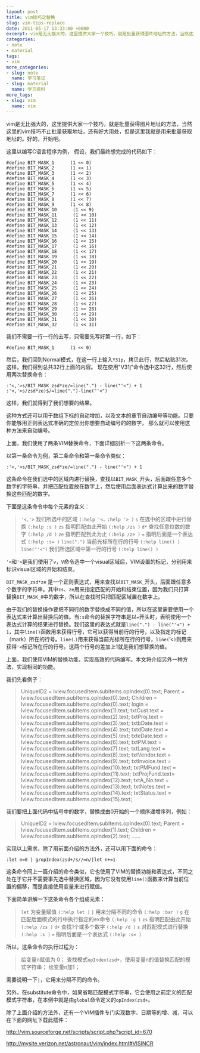 ```yaml
---
layout: post
title: vim技巧之替换
slug: vim-tips-replace
date: 2011-05-17 13:33:00 +0800
excerpt: vim是无比强大的，这里提供大家一个技巧，就是批量获得图片地址的方法，当然这里的vim技巧不止批量获取地址，还有好大用处，但是这里我就是用来批量获取地址的。好的，开始吧。
categories:
- note
- material
tags:
- vim
more_categories:
- slug: note
  name: 学习笔记
- slug: material
  name: 学习资料
more_tags:
- slug: vim
  name: vim
---
```


vim是无比强大的，这里提供大家一个技巧，就是批量获得图片地址的方法，当然这里的vim技巧不止批量获取地址，还有好大用处，但是这里我就是用来批量获取地址的。好的，开始吧。


这里以编写C语言程序为例， 假设，我们最终想完成的代码如下：

	#define BIT_MASK_1      (1 << 0)
	#define BIT_MASK_2      (1 << 1)
	#define BIT_MASK_3      (1 << 2)
	#define BIT_MASK_4      (1 << 3)
	#define BIT_MASK_5      (1 << 4)
	#define BIT_MASK_6      (1 << 5)
	#define BIT_MASK_7      (1 << 6)
	#define BIT_MASK_8      (1 << 7)
	#define BIT_MASK_9      (1 << 8)
	#define BIT_MASK_10      (1 << 9)
	#define BIT_MASK_11      (1 << 10)
	#define BIT_MASK_12      (1 << 11)
	#define BIT_MASK_13      (1 << 12)
	#define BIT_MASK_14      (1 << 13)
	#define BIT_MASK_15      (1 << 14)
	#define BIT_MASK_16      (1 << 15)
	#define BIT_MASK_17      (1 << 16)
	#define BIT_MASK_18      (1 << 17)
	#define BIT_MASK_19      (1 << 18)
	#define BIT_MASK_20      (1 << 19)
	#define BIT_MASK_21      (1 << 20)
	#define BIT_MASK_22      (1 << 21)
	#define BIT_MASK_23      (1 << 22)
	#define BIT_MASK_24      (1 << 23)
	#define BIT_MASK_25      (1 << 24)
	#define BIT_MASK_26      (1 << 25)
	#define BIT_MASK_27      (1 << 26)
	#define BIT_MASK_28      (1 << 27)
	#define BIT_MASK_29      (1 << 28)
	#define BIT_MASK_30      (1 << 29)
	#define BIT_MASK_31      (1 << 30)
	#define BIT_MASK_32      (1 << 31)

我们不需要一行一行的去写，只需要先写好第一行，如下：

	#define BIT_MASK_1      (1 << 0)

然后，我们回到Normal模式，在这一行上输入`Y31p`，拷贝此行，然后粘贴31次。这样，我们得到总共32行上面的内容。
现在使用"V31j"命令选中这32行，然后使用两次替换命令：

	:'<,'>s/BIT_MASK_zsd*ze/=line(".") - line("'<") + 1
	:'<,'>s/zsd*ze)$/=line(".")-line("'<")

这样，我们就得到了我们想要的结果。

这种方式还可以用于数组下标的自动增加，以及文本的章节自动编号等功能。只要你能够用正则表达式准确的定位出你想要自动编号的的数字，
那么就可以使用这种方法来自动编号。

上面，我们使用了两条VIM替换命令，下面详细剖析一下这两条命令。

以第一条命令为例，第二条命令和第一条命令类似：

	:'<,'>s/BIT_MASK_zsd*ze/=line(".") - line("'<") + 1

这条命令在我们选中的区域内进行替换，查找以`BIT_MASK_`开头，后面跟任意多个数字的字符串，并把匹配位置放在数字上，然后使用后面表达式计算出来的数字替换这些匹配的数字。

下面是这条命令中每个元素的含义：

> `'<,'>`        我们所选中的区域 `(:help '<，:help '> )`
> `s`            在选中的区域中进行替换 `(:help :s )`
> `zs`          指明匹配由此开始 `(:help /zs )`
> `d*`          查找任意位数的数字 `(:help /d )`
> `ze`          指明匹配到此为止 `(:help /ze )`
> `=`           指明后面是一个表达式 `(:help :s= )`
> `line(".")`    当前光标所在行的行号 `(:help line() )`
> `line("'<")`   我们所选区域中第一行的行号 `(:help line() )`

`'<`和`'>`是我们使用了`v`，`V`命令选中一个visual区域后，VIM设置的标记，分别用来标识visual区域的开始和结束。

`BIT_MASK_zsd*ze` 是一个正则表达式，用来查找以`BIT_MASK_`开头，后面跟任意多个数字的字符串。其中`zs`、`ze`用来指定匹配的开始和结束位置，因为我们只打算替换`BIT_MASK_0`中的数字，所以在查找时只把匹配区域置在数字上。

由于我们的替换操作要把不同行的数字替换成不同的值，所以在这里需要使用一个表达式来计算出替换后的值。当`:s`命令的替换字符串是以`=`开头时，表明使用一个表达式计算的结果进行替换。我们这里的表达式就是`line(".") - line("'<") + 1`，其中`line()`函数用来获得行号，它可以获得当前行的行号，以及指定的标记（mark）所在的行号。`line(`.`)`用来获得当前光标所在行的行号，`line(`’<`)`则用来获得`'<`标记所在行的行号。这两个行号的差加上1就是我们想替换的值。

上面，我们使用VIM的替换功能，实现高效的代码编写。本文将介绍另外一种方法，实现相同的功能。

我们先看例子：

> UniqueID2       = lview.focusedItem.subItems.opIndex(0).text;
> Parent          = lview.focusedItem.subItems.opIndex(0).text;
> Children        = lview.focusedItem.subItems.opIndex(0).text;
> login           = lview.focusedItem.subItems.opIndex(1).text;
> txtCust.text    = lview.focusedItem.subItems.opIndex(2).text;
> txtProj.text    = lview.focusedItem.subItems.opIndex(3).text;
> txtbDate.text   = lview.focusedItem.subItems.opIndex(4).text;
> txtdDate.text   = lview.focusedItem.subItems.opIndex(5).text;
> txteDate.text   = lview.focusedItem.subItems.opIndex(6).text;
> txtPM.text      = lview.focusedItem.subItems.opIndex(7).text;
> txtLang.text    = lview.focusedItem.subItems.opIndex(8).text;
> txtVendor.text  = lview.focusedItem.subItems.opIndex(9).text;
> txtInvoice.text = lview.focusedItem.subItems.opIndex(10).text;
> txtPMFund.text  = lview.focusedItem.subItems.opIndex(11).text;
> txtProjFund.text= lview.focusedItem.subItems.opIndex(12).text;
> txtA_No.text    = lview.focusedItem.subItems.opIndex(13).text;
> txtNotes.text   = lview.focusedItem.subItems.opIndex(14).text;
> txtStatus.text  = lview.focusedItem.subItems.opIndex(15).text;

我们要把上面代码中括号中的数字，替换成由0开始的一个顺序递增序列，例如：

> UniqueID2       = lview.focusedItem.subItems.opIndex(0).text;
> Parent          = lview.focusedItem.subItems.opIndex(1).text;
> Children        = lview.focusedItem.subItems.opIndex(2).text;
> ……

实现以上需求，除了用前面介绍的方法外，还可以用下面的命令：

	:let n=0 | g/opIndex(zsd+/s//=n/|let n+=1

这条命令同上一篇介绍的命令类似，它也使用了VIM的替换功能和表达式，不同之处在于它并不需要事先选中替换区域，因为它没有使用`line()`函数来计算当前位置的偏移，而是直接使用变量来进行赋值。

下面简单讲解一下这条命令各个组成元素：

> `let`          为变量赋值 `(:help let )`
> `|`            用来分隔不同的命令 `(:help :bar )`
> `g`            在匹配后面模式的行中执行指定的ex命令 `(:help :g )`
> `zs`         指明匹配由此开始 `(:help /zs )`
> `d+`         查找1个或多个数字 `(:help /d )`
> `s`            对匹配模式进行替换 `(:help :s )`
> `=`           指明后面是一个表达式 `(:help :s= )`

所以，这条命令的执行过程为：

> 给变量n赋值为 0；
> 查找模式`opIndex(zsd+`，使用变量n的值替换匹配的模式字符串；
> 给变量n加1；

需要说明一下`|`，它用来分隔不同的命令。

另外，在substitute命令中，如果省略匹配模式字符串，它会使用之前定义的匹配模式字符串，在本例中就是由`global`命令定义的`opIndex(zsd+`。

除了上面介绍的方法外，还有一个VIM插件专门实现数字、日期等的增、减，可以在下面的网址下载此插件：

http://vim.sourceforge.net/scripts/script.php?script_id=670

http://mysite.verizon.net/astronaut/vim/index.html#VISINCR

